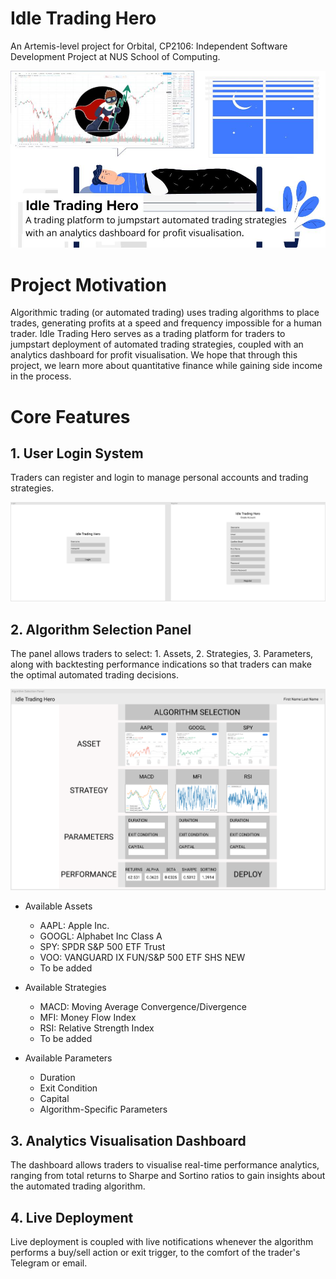 # Idle Trading Hero

An Artemis-level project for Orbital, CP2106: Independent Software Development Project at NUS School of Computing.

![poster](assets/poster.jpg)

# Project Motivation

Algorithmic trading (or automated trading) uses trading algorithms to place trades, generating profits at a speed and frequency impossible for a human trader. Idle Trading Hero serves as a trading platform for traders to jumpstart deployment of automated trading strategies, coupled with an analytics dashboard for profit visualisation. We hope that through this project, we learn more about quantitative finance while gaining side income in the process.

# Core Features

## 1. User Login System

Traders can register and login to manage personal accounts and trading strategies.

![login](assets/login_register.PNG)

## 2. Algorithm Selection Panel

The panel allows traders to select: 1. Assets, 2. Strategies, 3. Parameters, along with backtesting performance indications so that traders can make the optimal automated trading decisions.

![panel](assets/algo_selection_panel.PNG)

* Available Assets

  * AAPL: Apple Inc.
  * GOOGL: Alphabet Inc Class A
  * SPY: SPDR S&P 500 ETF Trust
  * VOO: VANGUARD IX FUN/S&P 500 ETF SHS NEW
  * To be added

* Available Strategies

  * MACD: Moving Average Convergence/Divergence
  * MFI: Money Flow Index
  * RSI: Relative Strength Index
  * To be added

* Available Parameters

  * Duration
  * Exit Condition
  * Capital
  * Algorithm-Specific Parameters

## 3. Analytics Visualisation Dashboard

The dashboard allows traders to visualise real-time performance analytics, ranging from total returns to Sharpe and Sortino ratios to gain insights about the automated trading algorithm.

## 4. Live Deployment

Live deployment is coupled with live notifications whenever the algorithm performs a buy/sell action or exit trigger, to the comfort of the trader's Telegram or email.

